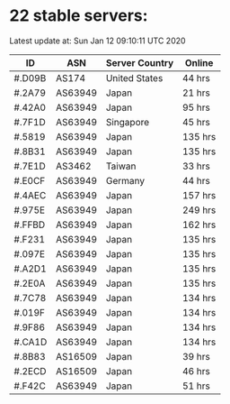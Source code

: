 # 22 stable servers:

Latest update at: Sun Jan 12 09:10:11 UTC 2020

| ID | ASN | Server Country | Online |
| -- | --- | -------------- | ------ |
| #.D09B | AS174 | United States | 44 hrs |
| #.2A79 | AS63949 | Japan | 21 hrs |
| #.42A0 | AS63949 | Japan | 95 hrs |
| #.7F1D | AS63949 | Singapore | 45 hrs |
| #.5819 | AS63949 | Japan | 135 hrs |
| #.8B31 | AS63949 | Japan | 135 hrs |
| #.7E1D | AS3462 | Taiwan | 33 hrs |
| #.E0CF | AS63949 | Germany | 44 hrs |
| #.4AEC | AS63949 | Japan | 157 hrs |
| #.975E | AS63949 | Japan | 249 hrs |
| #.FFBD | AS63949 | Japan | 162 hrs |
| #.F231 | AS63949 | Japan | 135 hrs |
| #.097E | AS63949 | Japan | 135 hrs |
| #.A2D1 | AS63949 | Japan | 135 hrs |
| #.2E0A | AS63949 | Japan | 135 hrs |
| #.7C78 | AS63949 | Japan | 134 hrs |
| #.019F | AS63949 | Japan | 134 hrs |
| #.9F86 | AS63949 | Japan | 134 hrs |
| #.CA1D | AS63949 | Japan | 134 hrs |
| #.8B83 | AS16509 | Japan | 39 hrs |
| #.2ECD | AS16509 | Japan | 46 hrs |
| #.F42C | AS63949 | Japan | 51 hrs |

